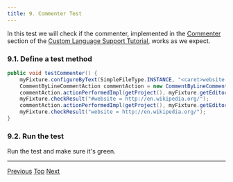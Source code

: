 ```yaml
---
title: 9. Commenter Test
---
```


In this test we will check if the commenter, implemented in the [Commenter](/tutorials/custom_language_support/commenter.md) section of the [Custom Language Support Tutorial](/tutorials/custom_language_support_tutorial.md), works as we expect.

### 9.1. Define a test method

```java
public void testCommenter() {
    myFixture.configureByText(SimpleFileType.INSTANCE, "<caret>website = http://en.wikipedia.org/");
    CommentByLineCommentAction commentAction = new CommentByLineCommentAction();
    commentAction.actionPerformedImpl(getProject(), myFixture.getEditor());
    myFixture.checkResult("#website = http://en.wikipedia.org/");
    commentAction.actionPerformedImpl(getProject(), myFixture.getEditor());
    myFixture.checkResult("website = http://en.wikipedia.org/");
}
```

### 9.2. Run the test

Run the test and make sure it's green.

-----

[Previous](find_usages_test.html)
[Top](../writing_tests_for_plugins.html)
[Next](reference_test.html)


